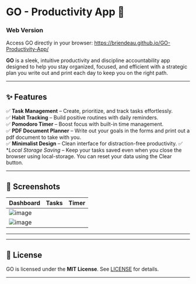 

# GO - Productivity App 🚀


### Web Version  
Access GO directly in your browser: 
https://briendeau.github.io/GO-Productivity-App/

**GO** is a sleek, intuitive productivity and discipline accountability app designed to help you stay organized, focused, and efficient with a strategic plan you write out and print each day to keep you on the right path.

---

## ✨ Features  

✅ **Task Management** – Create, prioritize, and track tasks effortlessly.  
✅ **Habit Tracking** – Build positive routines with daily reminders.  
✅ **Pomodoro Timer** – Boost focus with built-in time management.  
✅ **PDF Document Planner** – Write out your goals in the forms and print out a pdf document to take with you.  
✅ **Minimalist Design** – Clean interface for distraction-free productivity.
✅ **Local Storage Saving* – Keep your tasks saved even when you close the browser using local-storage. You can reset your data using the Clear button.

---

## 📸 Screenshots  

| Dashboard | Tasks | Timer |
|-----------|-------|-------|
| ![image](https://github.com/user-attachments/assets/21f9cb34-aeee-4447-92c2-cce960928759)
 | ![image](https://github.com/user-attachments/assets/e8a82779-35fb-4499-be06-2b69924476cd) |

---

---

## 📜 License  

GO is licensed under the **MIT License**. See [LICENSE](LICENSE) for details.  

---
